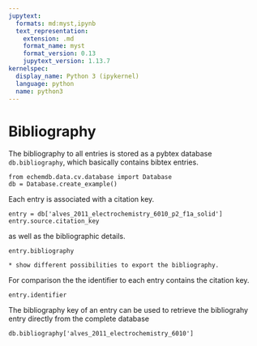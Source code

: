 ```yaml
---
jupytext:
  formats: md:myst,ipynb
  text_representation:
    extension: .md
    format_name: myst
    format_version: 0.13
    jupytext_version: 1.13.7
kernelspec:
  display_name: Python 3 (ipykernel)
  language: python
  name: python3
---
```


# Bibliography

The bibliography to all entries is stored as a pybtex database `db.bibliography`, 
which basically contains bibtex entries.

```{code-cell} ipython3
from echemdb.data.cv.database import Database
db = Database.create_example()
```

Each entry is associated with a citation key.

```{code-cell} ipython3
entry = db['alves_2011_electrochemistry_6010_p2_f1a_solid']
entry.source.citation_key
```

as well as the bibliographic details.

```{code-cell} ipython3
entry.bibliography
```

```{todo}
* show different possibilities to export the bibliography.
```

For comparison the the identifier to each entry contains the citation key.

```{code-cell} ipython3
entry.identifier
```

The bibliography key of an entry can be used to retrieve the bibliograhy entry directly from the complete database

```{raw-cell}
db.bibliography['alves_2011_electrochemistry_6010']
```
